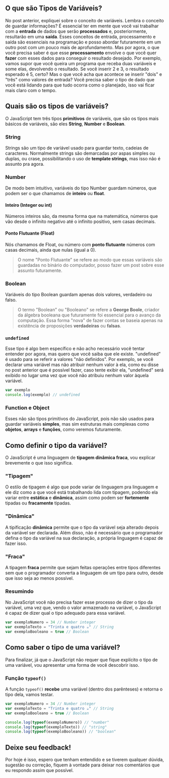 ## O que são Tipos de Variáveis?
No post anterior, expliquei sobre o conceito de variáveis.
Lembra o conceito de guardar informações? É essencial ter em mente que você vai trabalhar com a **entrada** de dados que serão **processados** e, posteriormente, resultarão em uma **saída**.
Esses conceitos de entrada, processamento e saída são essenciais na programação e posso abordar futuramente em um outro post com um pouco mais de aprofundamento.
Mas por agora, o que você precisa saber é que esse **processamento** envolve o que você quer **fazer** com esses dados para conseguir o resultado desejado. Por exemplo, vamos supor que você queira um programa que receba duas variáveis e some elas, devolvendo o resultado. Se você inserir 2 e 3, o resultado esperado é 5, certo? Mas o que você acha que acontece se inserir "dois" e "três" como valores de entrada? Você precisa saber o tipo de dado que você está lidando para que tudo ocorra como o planejado, isso vai ficar mais claro com o tempo.

## Quais são os tipos de variáveis?
O JavaScript tem três tipos **primitivos** de variáveis, que são os tipos mais básicos de variáveis, são eles **String**, **Number** e **Boolean**.

### String
Strings são um tipo de variável usado para guardar texto, cadeias de caracteres. Normalmente strings são demarcadas por aspas simples ou duplas, ou crase, possibilitando o uso de **template strings**, mas isso não é assunto pra agora.

### Number
De modo bem intuitivo, variáveis do tipo Number guardam números, que podem ser o que chamamos de **inteiro** ou **float**.

#### Inteiro (Integer ou int)
Números inteiros são, da mesma forma que na matemática, números que vão desde o infinito negativo até o infinito positivo, sem casas decimais.

#### Ponto Flutuante (Float)
Nós chamamos de Float, ou número com **ponto flutuante** números com casas decimais, ainda que nulas (igual a 0).

> O nome "Ponto Flutuante" se refere ao modo que essas variáveis são guardadas no binário do computador, posso fazer um post sobre esse assunto futuramente.

### Boolean
Variáveis do tipo Boolean guardam apenas dois valores, verdadeiro ou falso.

> O termo "Boolean" ou "Booleano" se refere a **George Boole**, criador da álgebra booleana que futuramente foi essencial para o avanço da computação. Essa forma "nova" de fazer contas se baseia apenas na existência de proposições **verdadeiras** ou **falsas**.

### `undefined`
Esse tipo é algo bem específico e não acho necessário você tentar entender por agora, mas quero que você saiba que ele existe. "undefined" é usado para se referir a valores "não definidos". Por exemplo, se você declarar uma variável mas não atribuir nenhum valor à ela, como eu disse no post anterior que é possível fazer, caso tente exibir ela, "undefined" será exibido no lugar uma vez que você não atribuiu nenhum valor àquela variável.

```javascript
var exemplo
console.log(exemplo) // undefined
```

### Function e Object
Esses não são tipos primitivos do JavaScript, pois não são usados para guardar variáveis **simples**, mas sim estruturas mais complexas como **objetos**, **arrays** e **funções**, como veremos futuramente.

## Como definir o tipo da variável?
O JavaScript é uma linguagem de **tipagem dinâmica fraca**, vou explicar brevemente o que isso significa.

### "Tipagem"
O estilo de tipagem é algo que pode variar de linguagem pra linguagem e ele diz como a que você está trabalhando lida com tipagem, podendo ela variar entre **estática** e **dinâmica**, assim como podem ser **fortemente** tipadas ou **fracamente** tipadas.

### "Dinâmica"
A tipificação **dinâmica** permite que o tipo da variável seja alterado depois da variável ser declarada. Além disso, não é necessário que o programador defina o tipo da variável na sua declaração, a própria linguagem é capaz de fazer isso.

### "Fraca"
A tipagem **fraca** permite que sejam feitas operações entre tipos diferentes sem que o programador converta a linguagem de um tipo para outro, desde que isso seja ao menos possível.

### Resumindo
No JavaScript você não precisa fazer esse processo de dizer o tipo da variável, uma vez que, vendo o valor armazenado na variável, o JavaScript é capaz de dizer qual o tipo adequado para essa variável.

```javascript
var exemploNumero = 34 // Number integer
var exemploTexto = "Trinta e quatro ☕" // String
var exemploBooleano = true // Boolean
```

## Como saber o tipo de uma variável?
Para finalizar, já que o JavaScript não requer que fique explícito o tipo de uma variável, vou apresentar uma forma de você descobrir isso.

### Função `typeof()`
A função `typeof()` **recebe** uma variável (dentro dos parênteses) e retorna o tipo dela, vamos testar.

```javascript
var exemploNumero = 34 // Number integer
var exemploTexto = "Trinta e quatro ☕" // String
var exemploBooleano = true // Boolean

console.log(typeof(exemploNumero)) // "number"
console.log(typeof(exemploTexto)) // "string"
console.log(typeof(exemploBooleano)) // "boolean"
```

## Deixe seu feedback!
Por hoje é isso, espero que tenham entendido e se tiverem qualquer dúvida, sugestão ou correção, fiquem à vontade para deixar nos comentários que eu respondo assim que possível.